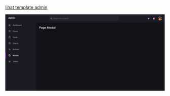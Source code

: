 [lihat template admin](https://github.com/estevanmaito/windmill-dashboard)

![alt text](https://github.com/putu-eka-mulyana/starter-kit-admin-page-with-tailwind-css/blob/main/assets/show.png?raw=true)
